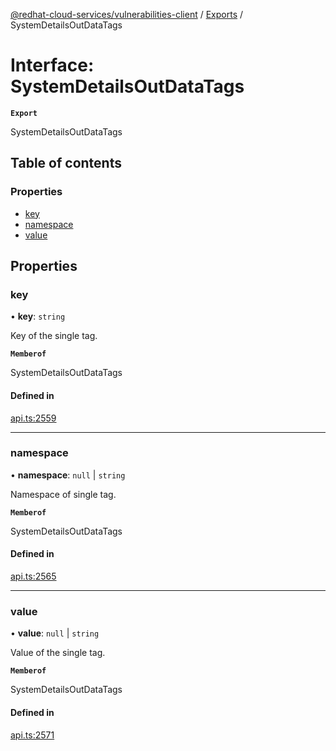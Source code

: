 [@redhat-cloud-services/vulnerabilities-client](../README.md) / [Exports](../modules.md) / SystemDetailsOutDataTags

# Interface: SystemDetailsOutDataTags

**`Export`**

SystemDetailsOutDataTags

## Table of contents

### Properties

- [key](SystemDetailsOutDataTags.md#key)
- [namespace](SystemDetailsOutDataTags.md#namespace)
- [value](SystemDetailsOutDataTags.md#value)

## Properties

### key

• **key**: `string`

Key of the single tag.

**`Memberof`**

SystemDetailsOutDataTags

#### Defined in

[api.ts:2559](https://github.com/RedHatInsights/javascript-clients/blob/main/packages/vulnerabilities/git-api/api.ts#L2559)

___

### namespace

• **namespace**: ``null`` \| `string`

Namespace of single tag.

**`Memberof`**

SystemDetailsOutDataTags

#### Defined in

[api.ts:2565](https://github.com/RedHatInsights/javascript-clients/blob/main/packages/vulnerabilities/git-api/api.ts#L2565)

___

### value

• **value**: ``null`` \| `string`

Value of the single tag.

**`Memberof`**

SystemDetailsOutDataTags

#### Defined in

[api.ts:2571](https://github.com/RedHatInsights/javascript-clients/blob/main/packages/vulnerabilities/git-api/api.ts#L2571)
